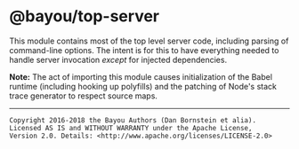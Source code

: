 @bayou/top-server
=================

This module contains most of the top level server code, including parsing of
command-line options. The intent is for this to have everything needed to
handle server invocation _except_ for injected dependencies.

**Note:** The act of importing this module causes initialization of the Babel
runtime (including hooking up polyfills) and the patching of Node's stack trace
generator to respect source maps.

- - - - - - - - - -

```
Copyright 2016-2018 the Bayou Authors (Dan Bornstein et alia).
Licensed AS IS and WITHOUT WARRANTY under the Apache License,
Version 2.0. Details: <http://www.apache.org/licenses/LICENSE-2.0>
```
